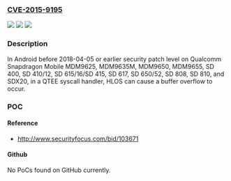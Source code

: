 ### [CVE-2015-9195](https://cve.mitre.org/cgi-bin/cvename.cgi?name=CVE-2015-9195)
![](https://img.shields.io/static/v1?label=Product&message=Snapdragon%20Mobile&color=blue)
![](https://img.shields.io/static/v1?label=Version&message=MDM9625%2C%20MDM9635M%2C%20MDM9650%2C%20MDM9655%2C%20SD%20400%2C%20SD%20410%2F12%2C%20SD%20615%2F16%2FSD%20415%2C%20SD%20617%2C%20SD%20650%2F52%2C%20SD%20808%2C%20SD%20810%2C%20SDX20%20&color=brightgreen)
![](https://img.shields.io/static/v1?label=Vulnerability&message=Buffer%20Copy%20without%20Checking%20Size%20of%20Input%20in%20TrustZone&color=brightgreen)

### Description

In Android before 2018-04-05 or earlier security patch level on Qualcomm Snapdragon Mobile MDM9625, MDM9635M, MDM9650, MDM9655, SD 400, SD 410/12, SD 615/16/SD 415, SD 617, SD 650/52, SD 808, SD 810, and SDX20, in a QTEE syscall handler, HLOS can cause a buffer overflow to occur.

### POC

#### Reference
- http://www.securityfocus.com/bid/103671

#### Github
No PoCs found on GitHub currently.


